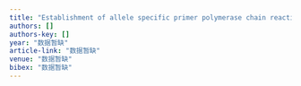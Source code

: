 ```yaml
---
title: "Establishment of allele specific primer polymerase chain reaction sequence-based typing and investigation of the polymorphism in exon 3 of HLA-DRB1"
authors: []
authors-key: []
year: "数据暂缺"
article-link: "数据暂缺"
venue: "数据暂缺"
bibex: "数据暂缺"
---
```

